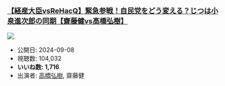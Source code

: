 ### [【経産大臣vsReHacQ】緊急参戦！自民党をどう変える？じつは小泉進次郎の同期【齋藤健vs高橋弘樹】](https://www.youtube.com/watch?v=0t5Zw3UY7pY)
[![](https://img.youtube.com/vi/0t5Zw3UY7pY/sddefault.jpg)](https://www.youtube.com/watch?v=0t5Zw3UY7pY)
-   公開日: 2024-09-08
-   視聴数: 104,032
-   **いいね数: 1,716**
-   出演者: [高橋弘樹](/rehacq_fan/people/高橋弘樹 "wikilink"), 齋藤健
